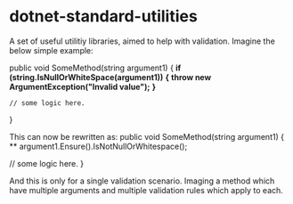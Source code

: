 # dotnet-standard-utilities
A set of useful utilitiy libraries, aimed to help with validation.
Imagine the below simple example:

public void SomeMethod(string argument1)
{
   **if (string.IsNullOrWhiteSpace(argument1))**
   **{**
      **throw new ArgumentException("Invalid value");**
   **}**
    
    // some logic here.
}

This can now be rewritten as:
public void SomeMethod(string argument1)
{
**  argument1.Ensure().IsNotNullOrWhitespace();
    
   // some logic here.
}

And this is only for a single validation scenario. Imaging a method which have multiple arguments and multiple validation rules which apply to each.
